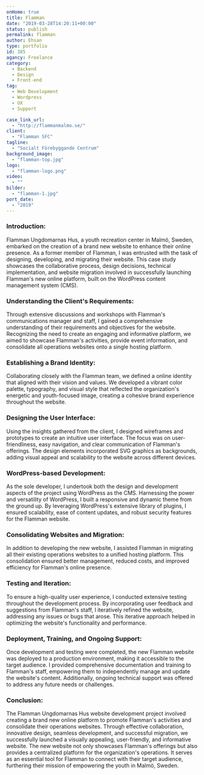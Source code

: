 ```yaml
---
onHome: true
title: Flamman
date: "2019-03-28T14:20:11+00:00"
status: publish
permalink: flamman
author: Ehsan
type: portfolio
id: 385
agancy: Freelance
category:
  - Backend
  - Design
  - Front-end
tag:
  - Web Development
  - Wordpress
  - UX
  - Support

case_link_url:
  - "http://flammanmalmo.se/"
client:
  - "Flamman SFC"
tagline:
  - "Socialt Förebyggande Centrum"
background_image:
  - "flamman-top.jpg"
logo:
  - "flamman-logo.png"
video:
  - ""
bilder:
  - "flamman-1.jpg"
port_date:
  - "2019"
---
```


<h3> Introduction: </h3>
<p>Flamman Ungdomarnas Hus, a youth recreation center in Malmö, Sweden, embarked on the creation of a brand new website to enhance their online presence. As a former member of Flamman, I was entrusted with the task of designing, developing, and migrating their website. This case study showcases the collaborative process, design decisions, technical implementation, and website migration involved in successfully launching Flamman's new online platform, built on the WordPress content management system (CMS).</p>

<h3> Understanding the Client's Requirements: </h3>
<p>Through extensive discussions and workshops with Flamman's communications manager and staff, I gained a comprehensive understanding of their requirements and objectives for the website. Recognizing the need to create an engaging and informative platform, we aimed to showcase Flamman's activities, provide event information, and consolidate all operations websites onto a single hosting platform.</p>

<h3>Establishing a Brand Identity: </h3>
<p>Collaborating closely with the Flamman team, we defined a online identity that aligned with their vision and values. We developed a vibrant color palette, typography, and visual style that reflected the organization's energetic and youth-focused image, creating a cohesive brand experience throughout the website.</p>

<h3> Designing the User Interface: </h3>
<p> Using the insights gathered from the client, I designed wireframes and prototypes to create an intuitive user interface. The focus was on user-friendliness, easy navigation, and clear communication of Flamman's offerings. The design elements incorporated SVG graphics as backgrounds, adding visual appeal and scalability to the website across different devices.</p>

<h3> WordPress-based Development: </h3>
<p>As the sole developer, I undertook both the design and development aspects of the project using WordPress as the CMS. Harnessing the power and versatility of WordPress, I built a responsive and dynamic theme from the ground up. By leveraging WordPress's extensive library of plugins, I ensured scalability, ease of content updates, and robust security features for the Flamman website.</p>

<h3>Consolidating Websites and Migration:</h3>
<p>In addition to developing the new website, I assisted Flamman in migrating all their existing operations websites to a unified hosting platform. This consolidation ensured better management, reduced costs, and improved efficiency for Flamman's online presence.</p>

<h3>Testing and Iteration:</h3>
<p>To ensure a high-quality user experience, I conducted extensive testing throughout the development process. By incorporating user feedback and suggestions from Flamman's staff, I iteratively refined the website, addressing any issues or bugs that arose. This iterative approach helped in optimizing the website's functionality and performance.</p>

<h3>Deployment, Training, and Ongoing Support:</h3>
<p>Once development and testing were completed, the new Flamman website was deployed to a production environment, making it accessible to the target audience. I provided comprehensive documentation and training to Flamman's staff, empowering them to independently manage and update the website's content. Additionally, ongoing technical support was offered to address any future needs or challenges.</p>

<h3>Conclusion:</h3>
<p>The Flamman Ungdomarnas Hus website development project involved creating a brand new online platform to promote Flamman's activities and consolidate their operations websites. Through effective collaboration, innovative design, seamless development, and successful migration, we successfully launched a visually appealing, user-friendly, and informative website. The new website not only showcases Flamman's offerings but also provides a centralized platform for the organization's operations. It serves as an essential tool for Flamman to connect with their target audience, furthering their mission of empowering the youth in Malmö, Sweden.</p>
